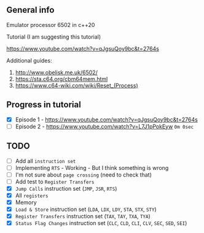 General info
---
Emulator processor 6502 in c++20

Tutorial (I am suggesting this tutorial)

https://www.youtube.com/watch?v=qJgsuQoy9bc&t=2764s

Additional guides:
1. http://www.obelisk.me.uk/6502/
2. https://sta.c64.org/cbm64mem.html
3. https://www.c64-wiki.com/wiki/Reset_(Process)

Progress in tutorial
---
-[x] Episode 1 - https://www.youtube.com/watch?v=qJgsuQoy9bc&t=2764s
-[ ] Episode 2 - https://www.youtube.com/watch?v=L7J1pPokEyw `0m 0sec`

TODO
---
-[ ] Add all `instruction set`
-[ ] Implementing `RTS` - Working - But I think something is wrong
-[ ] I'm not sure about `page crossing` (need to check that)
-[ ] Add test to `Register Transfers`
-[x] `Jump Calls` instruction set (`JMP`, `JSR`, `RTS`)
-[x] All `registers`
-[x] Memory
-[x] `Load & Store` instruction set (`LDA`, `LDX`, `LDY`, `STA`, `STX`, `STY`)
-[x] `Register Transfers` instruction set (`TAX`, `TAY`, `TXA`, `TYA`)
-[x] `Status Flag Changes` instruction set (`CLC`, `CLD`, `CLI`, `CLV`, `SEC`, `SED`, `SEI`)